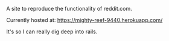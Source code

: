 A site to reproduce the functionality of reddit.com.

Currently hosted at: https://mighty-reef-9440.herokuapp.com/

It's so I can really dig deep into rails.
